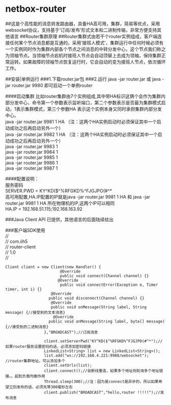 # netbox-router
##这是个高性能的消息转发路由器，具备HA高可用，集群，简易等优点，采用websocket协议，支持基于‘订阅/发布’形式文本和二进制传输，非常方便支持其他语言
##Router集群原理
##Router集群式由若干个router实例组成，客户端连接任何某个节点消息都是互通的。采用‘接班人模式’，集群运行中任何时候必须有一个实例同时作为集群内部各个节点之间消息的中转分发中心，这个节点我们称之为领袖节点。当领袖节点宕机时接班人节点会自动顶替上去成为领袖，保持集群正常运转。如果故障的领袖节点恢复运行时，它会自动的变为接班人节点，依次循环工作。

##安装|单例运行
###1.下载router.jar包
###2.运行 java -jar router.jar 或 java -jar router.jar 9980 即可启动一个单例router

####启动集群
比如router集群由7个实例组成,其中带HA标识这俩个会作为集群内部分发中心，命令第一个参数表示监听端口，第二个参数表示是否最为集群模式启动，1表示集群模式，第三个参数HA
表示这个实例本身又同时承担集群内部分发中心。
<br/>java -jar router.jar 9981 1 HA  （注：这两个HA实例启动时必须保证其中一个启动成功之后再启动另外一个）
<br/>java -jar router.jar 9982 1 HA  （注：这两个HA实例启动时必须保证其中一个启动成功之后再启动另外一个）
<br/>java -jar router.jar 9983 1
<br/>java -jar router.jar 9984 1
<br/>java -jar router.jar 9985 1
<br/>java -jar router.jar 9986 1
<br/>java -jar router.jar 9987 1

####配置说明：
<br/>服务密码
<br/>SERVER.PWD = KY^KD($^%RFGKD%^FJGJPO(#^*
<br/>高可用配置,HA.IP配置的IP就是java -jar router.jar 9981 1 HA 和 java -jar router.jar 9981 1 HA 所在物理机的IP,这两个IP可以相同
<br/>HA.IP = 192.168.51.115;192.168.163.92


###Java Client API 已提供，其他语言的后面陆续给出

###客户端SDK使用
<br/>    //<dependency>
<br/>    //     <groupId>com.iih5</groupId>
<br/>    //     <artifactId>router-client</artifactId>
<br/>    //     <version>1.0</version>
<br/>    //  </dependency>

    Client client = new Client(new Handler() {
                            @Override
                            public void connect(Channel channel) {}
                           @Override
                            public void connectError(Exception e, Timer timer, int i) {}
                        @Override
                       public void disconnect(Channel channel) {}
                        @Override
                        public void onMessage(String label, String message) {//接受到的文本消息}
                         @Override
                       public void onMessage(String label, byte[] message) {//接受到的二进制消息}
                     },"BROADCAST");//订阅消息

                     client.setServerPwd("KY^KD($^%RFGKD%^FJGJPO(#^*");//如果router服务设置密码的话，必须添加密码链接
                     LinkedList<String> list = new LinkedList<String>();
                     list.add("ws://192.168.4.221:9988/websocket"); //router集群地址，可以添加多个
                     client.setUrls(list);
                     client.connect();//会断线重连，如果多个地址则轮询多个地址链接。。起到负载均衡作用
                     Thread.sleep(300);//注：因为是connect是异步的，所以如果希望立刻发布的话，必须先等300毫秒左右
                     client.publish("BROADCAST","hello,router !!!!!");//发布消息



























